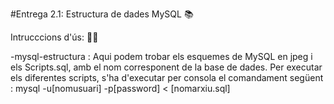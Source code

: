 
#Entrega 2.1: Estructura de dades MySQL 📚

Intrucccions d'ús: 🧙‍♂️


-mysql-estructura : Aqui podem trobar els esquemes de MySQL en jpeg i els Scripts.sql, amb el nom corresponent de la base de dades.
Per executar els diferentes scripts, s'ha d'executar per consola el comandament següent : mysql -u[nomusuari] -p[password] < [nomarxiu.sql]





